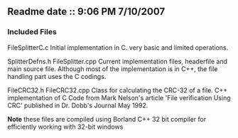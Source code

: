 ## Readme date :: 9:06 PM 7/10/2007

### Included Files

FileSplitterC.c
Initial implementation in C. very basic and limited operations.

SplitterDefns.h
FileSplitter.cpp
Current implementation files, headerfile and main source file. Although most of the implementation is in C++, the file handling part uses the C codings.

FileCRC32.h
FileCRC32.cpp
Class for calculating the CRC-32 of a file. C++ implementation of C Code from Mark Nelson's article 'File verification Using CRC' published in Dr. Dobb's Journal May 1992.

**Note** these files are compiled using Borland C++ 32 bit
 compiler for efficiently working with 32-bit windows 